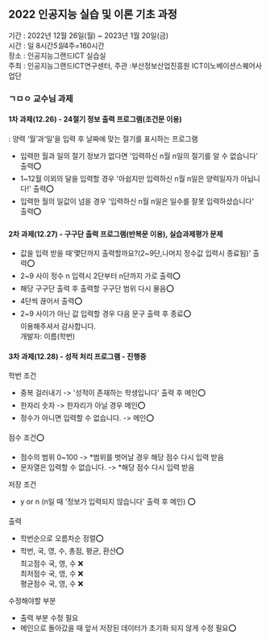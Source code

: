 ## 2022 인공지능 실습 및 이론 기초 과정
기간 : 2022년 12월 26일(월) ~ 2023년 1월 20일(금)<br>
시간 : 일 8시간*5일*4주=160시간<br>
장소 : 인공지능그랜드ICT 실습실<br>
주최 : 인공지능그랜드ICT연구센터, 주관 :부산정보산업진흥원 ICT이노베이션스퀘어사업단<br>

### ㄱㅁㅇ 교수님 과제
#### 1차 과제(12.26) - 24절기 정보 출력 프로그램(조건문 이용)
: 양력 ‘월’과‘일’을 입력 후 날짜에 맞는 절기를 표시하는 프로그램
- 입력한 월과 일의 절기 정보가 없다면 '입력하신 n월 n일의 절기를 알 수 없습니다' 출력⭕
- 1~12월 이외의 달을 입력할 경우 '아쉽지만 입력하신 n월 n일은 양력일자가 아닙니다!' 출력⭕
- 입력한 월의 일값이 넘을 경우 '입력하신 n월 n일은 일수를 잘못 입력하셨습니다' 출력⭕

#### 2차 과제(12.27) - 구구단 출력 프로그램(반복문 이용), 실습과제평가 문제
- 값을 입력 받을 때'몇단까지 출력할까요?(2~9단,나머지 정수값 입력시 종료됨)' 출력⭕
- 2~9 사이 정수 n 입력시 2단부터 n단까지 가로 출력⭕
- 해당 구구단 출력 후 출력할 구구단 범위 다시 물음⭕
- 4단씩 끊어서 출력⭕
- 2~9 사이가 아닌 값 입력할 경우 다음 문구 출력 후 종료⭕ <br>
이용해주셔서 감사합니다.<br>
개발자: 이름(학번)

#### 3차 과제(12.28) - 성적 처리 프로그램 - 진행중
학번 조건
- 중복 걸러내기 -> '성적이 존재하는 학생입니다' 출력 후 메인⭕
- 한자리 숫자 -> 한자리가 아닐 경우 메인⭕
- 정수가 아니면 입력할 수 없습니다. -> 메인⭕

점수 조건⭕
- 점수의 범위 0~100 -> *범위를 벗어날 경우 해당 점수 다시 입력 받음
- 문자열은 입력할 수 없습니다. -> *해당 점수 다시 입력 받음
    
저장 조건
- y or n (n일 때 '정보가 입력되지 않습니다' 출력 후 메인) ⭕

출력 
- 학번순으로 오름차순 정렬⭕
- 학번, 국, 영, 수, 총점, 평균, 환산⭕<br>
최고점수 국, 영, 수 ❌<br>
최저점수 국, 영, 수 ❌<br>
평균점수 국, 영, 수 ❌

수정해야할 부분
- 출력 부분 수정 필요
- 메인으로 돌아갔을 때 앞서 저장된 데이터가 초기화 되지 않게 수정 필요⭕

